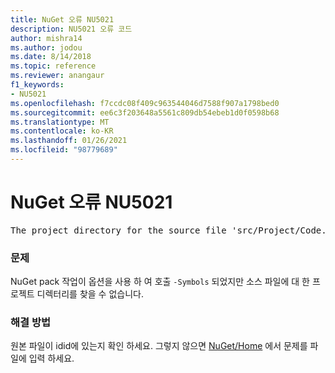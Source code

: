 ```yaml
---
title: NuGet 오류 NU5021
description: NU5021 오류 코드
author: mishra14
ms.author: jodou
ms.date: 8/14/2018
ms.topic: reference
ms.reviewer: anangaur
f1_keywords:
- NU5021
ms.openlocfilehash: f7ccdc08f409c963544046d7588f907a1798bed0
ms.sourcegitcommit: ee6c3f203648a5561c809db54ebeb1d0f0598b68
ms.translationtype: MT
ms.contentlocale: ko-KR
ms.lasthandoff: 01/26/2021
ms.locfileid: "98779689"
---
```

# <a name="nuget-error-nu5021"></a>NuGet 오류 NU5021
<pre>The project directory for the source file 'src/Project/Code.cs' could not be found.</pre>

### <a name="issue"></a>문제

NuGet pack 작업이 옵션을 사용 하 여 호출 `-Symbols` 되었지만 소스 파일에 대 한 프로젝트 디렉터리를 찾을 수 없습니다.


### <a name="solution"></a>해결 방법

원본 파일이 idid에 있는지 확인 하세요. 그렇지 않으면 [NuGet/Home](https://github.com/NuGet/Home/issues) 에서 문제를 파일에 입력 하세요.

